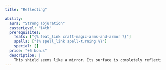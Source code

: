 ```yaml
---
title: "Reflecting"

ability:
  aura: "Strong abjuration"
  casterLevel: "14th"
  prerequisites:
    feats: ["{% feat_link craft-magic-arms-and-armor %}"]
    spells: ["{% spell_link spell-turning %}"]
    special: []
  price: "+5 bonus"
  description: |
    This shield seems like a mirror. Its surface is completely reflective. Once per day, it can be called on to reflect a spell back at its caster exactly like the {% spell_link spell-turning %} spell.
---
```

